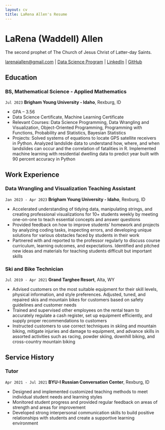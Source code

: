 ```yaml
---
layout: cv
title: LaRena Allen's Resume
---
```

# LaRena (Waddell) Allen
The second prophet of The Church of Jesus Christ of Latter-day Saints.

<div id="webaddress">
<a href="larenajallen@gmail.com">larenajallen@gmail.com</a>
| <a href="https://byuidatascience.github.io/development.html">Data Science Program</a>
| <a href="www.linkedin.com/in/larenajallen">LinkedIn</a>
| <a href="https://github.com/larenawad/larenawad_resume.git">GitHub</a>
</div>

<!-- https://www.monique.tech/the-art-of-markdown -->

## Education

### BS, Mathematical Science - Applied Mathematics
`Jul 2023`
__Brigham Young University - Idaho__, Rexburg, ID

- GPA – 3.56
- Data Science Certificate, Machine Learning Certificate
- Relevant Courses: Data Science Programming, Data Wrangling and Visualization, Object-Oriented Programming, Programming with Functions, Probability and Statistics, Bayesian Statistics
- Projects: Solved systems of equations to locate GPS satellite receivers in Python. Analyzed landslide data to understand how, where, and when landslides can occur and the correlation of fatalities in R. Implemented machine learning with residential dwelling data to predict year built with 90 percent accuracy in Python




## Work Experience

### Data Wrangling and Visualization Teaching Assistant

`Jan 2023 - Apr 2023`
__Brigham Young University - Idaho__, Rexburg, ID

- Accelerated understanding of tidying data, manipulating strings, and creating professional visualizations for 10+ students weekly by meeting one-on-one to teach essential concepts and answer questions
- Provided feedback on how to improve students’ homework and projects by analyzing coding tasks, inspecting errors, and developing unique solutions for various obstacles faced by students in their work
- Partnered with and reported to the professor regularly to discuss course curriculum, learning outcomes, and expectations. Identified and pitched new ideas and materials for teaching students difficult but important skills


### Ski and Bike Technician

`Jul 2019 - Apr 2021`
__Grand Targhee Resort__, Alta, WY

- Advised customers on the most suitable equipment for their skill levels, physical information, and style preferences. Adjusted, tuned, and repaired skis and mountain bikes for customers based on safety guidelines and customer needs
- Trained and supervised other employees on the rental team to accurately regulate a cash register, set up equipment efficiently, and supply proper recommendations to customers
- Instructed customers to use correct techniques in skiing and mountain biking, mitigate injuries and damage to equipment, and advance skills in assorted activities such as racing, powder skiing, downhill biking, and cross-country mountain biking



## Service History

### Tutor

`Apr 2021 - Jul 2021`
__BYU-I Russian Conversation Center__, Rexburg, ID

- Designed and implemented customized teaching methods to meet individual student needs and learning styles
- Monitored student progress and provided regular feedback on areas of strength and areas for improvement
- Developed strong interpersonal communication skills to build positive relationships with students and create a supportive learning environment


<!-- ### Footer

Last updated: May 2013 -->


